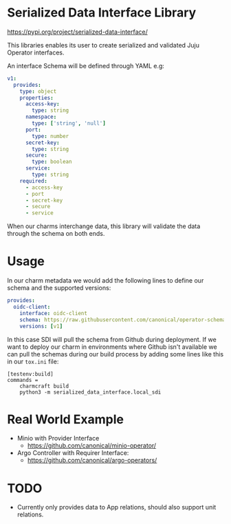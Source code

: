 # Serialized Data Interface Library

https://pypi.org/project/serialized-data-interface/

This libraries enables its user to create serialized and validated Juju Operator interfaces.

An interface Schema will be defined through YAML e.g:

```yaml
v1:
  provides:
    type: object
    properties:
      access-key:
        type: string
      namespace:
        type: ['string', 'null']
      port:
        type: number
      secret-key:
        type: string
      secure:
        type: boolean
      service:
        type: string
    required:
      - access-key
      - port
      - secret-key
      - secure
      - service
```

When our charms interchange data, this library will validate the data through the schema on both ends.

# Usage
In our charm metadata we would add the following lines to define our schema and the supported versions:

```yaml
provides:
  oidc-client:
    interface: oidc-client
    schema: https://raw.githubusercontent.com/canonical/operator-schemas/oidc-schemas/oidc-client.yaml
    versions: [v1]
```

In this case SDI will pull the schema from Github during deployment. If we want to deploy our charm in environments where Github isn't available we can pull the schemas during our build process by adding some lines like this in our `tox.ini` file:

```
[testenv:build]
commands =
    charmcraft build
    python3 -m serialized_data_interface.local_sdi
```

# Real World Example

* Minio with Provider Interface
  * https://github.com/canonical/minio-operator/
* Argo Controller with Requirer Interface:
  * https://github.com/canonical/argo-operators/

# TODO

* Currently only provides data to App relations, should also support unit relations.
